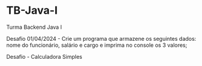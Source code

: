 # TB-Java-I
Turma Backend Java I

Desafio 01/04/2024 - Crie um programa que armazene os seguintes dados: nome do funcionário, salário e cargo e imprima no console os 3 valores;

Desafio - Calculadora Simples
